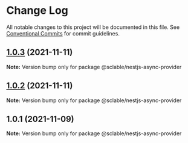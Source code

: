 # Change Log

All notable changes to this project will be documented in this file.
See [Conventional Commits](https://conventionalcommits.org) for commit guidelines.

## [1.0.3](https://github.com/sclable/nestjs-libs/compare/@sclable/nestjs-async-provider@1.0.2...@sclable/nestjs-async-provider@1.0.3) (2021-11-11)

**Note:** Version bump only for package @sclable/nestjs-async-provider





## [1.0.2](https://github.com/sclable/nestjs-libs/compare/@sclable/nestjs-async-provider@1.0.1...@sclable/nestjs-async-provider@1.0.2) (2021-11-11)

**Note:** Version bump only for package @sclable/nestjs-async-provider





## 1.0.1 (2021-11-09)

**Note:** Version bump only for package @sclable/nestjs-async-provider
